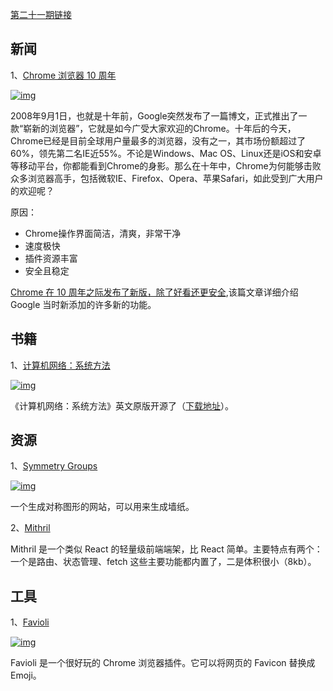[第二十一期链接](https://github.com/ruanyf/weekly/blob/master/docs/issue-21.md)

## 新闻

1、[Chrome 浏览器 10 周年](https://techcrunch.com/2018/09/04/chrome-gets-a-new-look-for-its-10th-birthday/)

[![img](https://camo.githubusercontent.com/cb635c06cf461099fdadea723e39bf7cc2f3de147a84c3511939b63acd51a558/68747470733a2f2f7777772e77616e67626173652e636f6d2f626c6f67696d672f61737365742f3230313830392f6267323031383039303730322e6a7067)](https://camo.githubusercontent.com/cb635c06cf461099fdadea723e39bf7cc2f3de147a84c3511939b63acd51a558/68747470733a2f2f7777772e77616e67626173652e636f6d2f626c6f67696d672f61737365742f3230313830392f6267323031383039303730322e6a7067)

2008年9月1日，也就是十年前，Google突然发布了一篇博文，正式推出了一款“崭新的浏览器”，它就是如今广受大家欢迎的Chrome。十年后的今天，Chrome已经是目前全球用户量最多的浏览器，没有之一，其市场份额超过了60%，领先第二名IE近55%。不论是Windows、Mac OS、Linux还是iOS和安卓等移动平台，你都能看到Chrome的身影。那么在十年中，Chrome为何能够击败众多浏览器高手，包括微软IE、Firefox、Opera、苹果Safari，如此受到广大用户的欢迎呢？

原因：

- Chrome操作界面简洁，清爽，非常干净
- 速度极快
- 插件资源丰富
- 安全且稳定

[Chrome 在 10 周年之际发布了新版，除了好看还更安全](https://sspai.com/post/47022),该篇文章详细介绍 Google 当时新添加的许多新的功能。

## 书籍

1、[计算机网络：系统方法](https://github.com/SystemsApproach/book)

[![img](https://camo.githubusercontent.com/3c1ebead02c2b57576a90449477952b041759d36c546f5a10448f33faaceb8c5/68747470733a2f2f7777772e77616e67626173652e636f6d2f626c6f67696d672f61737365742f3230313830392f6267323031383039303731342e6a7067)](https://camo.githubusercontent.com/3c1ebead02c2b57576a90449477952b041759d36c546f5a10448f33faaceb8c5/68747470733a2f2f7777772e77616e67626173652e636f6d2f626c6f67696d672f61737365742f3230313830392f6267323031383039303731342e6a7067)

《计算机网络：系统方法》英文原版开源了（[下载地址](https://github.com/ruanyf/book-computer-networks)）。

## 资源

1、[Symmetry Groups](http://www.coloring-book.co/wallpaper)

[![img](https://camo.githubusercontent.com/538b3d67da3688c4000c3a0f0c783450b66618d79e50635b7bee5fe34e44ed34/68747470733a2f2f7777772e77616e67626173652e636f6d2f626c6f67696d672f61737365742f3230313830392f6267323031383039303731362e6a7067)](https://camo.githubusercontent.com/538b3d67da3688c4000c3a0f0c783450b66618d79e50635b7bee5fe34e44ed34/68747470733a2f2f7777772e77616e67626173652e636f6d2f626c6f67696d672f61737365742f3230313830392f6267323031383039303731362e6a7067)

一个生成对称图形的网站，可以用来生成墙纸。

2、[Mithril](https://mithril.js.org/)

Mithril 是一个类似 React 的轻量级前端端架，比 React 简单。主要特点有两个：一个是路由、状态管理、fetch 这些主要功能都内置了，二是体积很小（8kb）。

## 工具

1、[Favioli](https://favioli.com/)

[![img](https://camo.githubusercontent.com/1781cae498a9ab91a0f5149cfc5b8a0c1b7e126c41d08256676bb651ed82a416/68747470733a2f2f7777772e77616e67626173652e636f6d2f626c6f67696d672f61737365742f3230313830392f6267323031383039303731382e6a7067)](https://camo.githubusercontent.com/1781cae498a9ab91a0f5149cfc5b8a0c1b7e126c41d08256676bb651ed82a416/68747470733a2f2f7777772e77616e67626173652e636f6d2f626c6f67696d672f61737365742f3230313830392f6267323031383039303731382e6a7067)

Favioli 是一个很好玩的 Chrome 浏览器插件。它可以将网页的 Favicon 替换成 Emoji。

